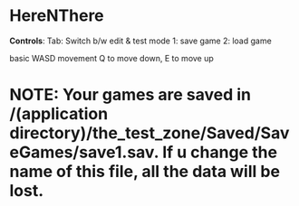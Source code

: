 # HereNThere

**Controls**:
Tab: Switch b/w edit & test mode
1: save game
2: load game

basic WASD movement
Q to move down, E to move up

# NOTE: Your games are saved in /(application directory)/the_test_zone/Saved/SaveGames/save1.sav. If u change the name of this file, all the data will be lost.
